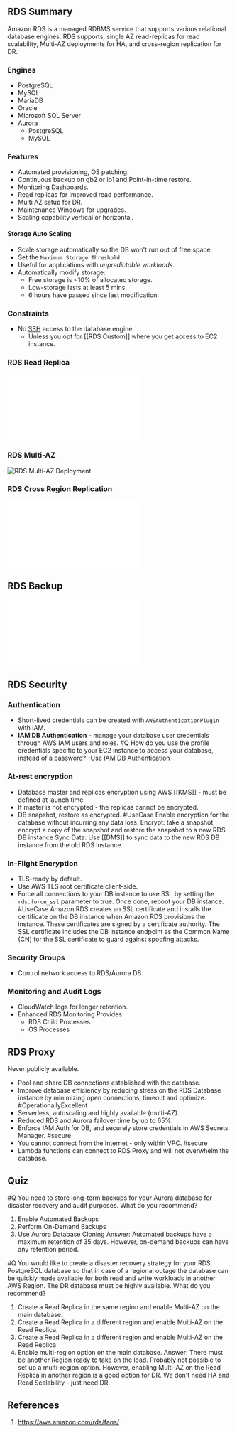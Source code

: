 ## RDS Summary
Amazon RDS is a managed RDBMS service that supports various relational database engines. RDS supports, single AZ read-replicas for read scalability, Multi-AZ deployments for HA, and cross-region replication for DR.


### Engines
- PostgreSQL
- MySQL
- MariaDB
- Oracle
- Microsoft SQL Server
- Aurora 
	- PostgreSQL
	- MySQL
### Features
- Automated provisioning, OS patching.
- Continuous backup on gb2 or io1 and Point-in-time restore.
- Monitoring Dashboards.
- Read replicas for improved read performance.
- Multi AZ setup for DR.
- Maintenance Windows for upgrades.
- Scaling capability vertical or horizontal.
#### Storage Auto Scaling
- Scale storage automatically so the DB won't run out of free space.
- Set the `Maximum Storage Threshold`
- Useful for applications with _unpredictable workloads_.
- Automatically modify storage:
	- Free storage is <10% of allocated storage.
	- Low-storage lasts at least 5 mins.
	- 6 hours have passed since last modification.
### Constraints
- No [SSH](SSH.md) access to the database engine.
	- Unless you opt for [[RDS Custom]] where you get access to EC2 instance.

### RDS Read Replica
![RDS Read Replicas](RDS%20Read%20Replicas.md#Summary)

### RDS Multi-AZ
![RDS Multi-AZ Deployment](RDS%20Multi-AZ%20deployments#Summary)

### RDS Cross Region Replication
![RDS Cross Region Replication](RDS%20Cross%20Region%20Replication.md#Summary)

## RDS Backup
![RDS Backup](RDS%20Backup.md#RDS%20Backup%20Summary)

## RDS Security

### Authentication
- Short-lived credentials can be created with `AWSAuthenticationPlugin` with IAM.
- **IAM DB Authentication** - manage your database user credentials through AWS IAM users and roles.
#Q How do you use the profile credentials specific to your EC2 instance to access your database, instead of a password?
	-Use IAM DB Authentication
### At-rest encryption
  - Database master and replicas encryption using AWS [[KMS]] - must be defined at launch time.
  - If master is not encrypted - the replicas cannot be encrypted.
  - DB snapshot, restore as encrypted.
#UseCase Enable encryption for the database without incurring any data loss:
Encrypt: take a snapshot, encrypt a copy of the snapshot and restore the snapshot to a new RDS DB instance
Sync Data: Use [[DMS]] to sync data to the new RDS DB instance from the old RDS instance.
### In-Flight Encryption
- TLS-ready by default. 
- Use AWS TLS root certificate client-side.
- Force all connections to your DB instance to use SSL by setting the `rds.force_ssl` parameter to true. Once done, reboot your DB instance.
#UseCase Amazon RDS creates an SSL certificate and installs the certificate on the DB instance when Amazon RDS provisions the instance. These certificates are signed by a certificate authority. The SSL certificate includes the DB instance endpoint as the Common Name (CN) for the SSL certificate to guard against spoofing attacks.
### Security Groups
- Control network access to RDS/Aurora DB.
### Monitoring and Audit Logs
- CloudWatch logs for longer retention.
- Enhanced RDS Monitoring Provides:
	- RDS Child Processes
	- OS Processes

## RDS Proxy
Never publicly available.
- Pool and share DB connections established with the database.
- Improve database efficiency by reducing stress on the RDS Database instance by minimizing open connections, timeout and optimize. #OperationallyExcellent
- Serverless, autoscaling and highly available (multi-AZ).
- Reduced RDS and Aurora failover time by up to 65%.
- Enforce IAM Auth for DB, and securely store credentials in AWS Secrets Manager. #secure 
- You cannot connect from the Internet - only within VPC. #secure
- Lambda functions can connect to RDS Proxy and will not overwhelm the database.

## Quiz
#Q You need to store long-term backups for your Aurora database for disaster recovery and audit purposes. What do you recommend?
1. Enable Automated Backups
2. Perform On-Demand Backups
3. Use Aurora Database Cloning
	Answer: Automated backups have a maximum retention of 35 days. However, on-demand backups can have any retention period.
	
#Q You would like to create a disaster recovery strategy for your RDS PostgreSQL database so that in case of a regional outage the database can be quickly made available for both read and write workloads in another AWS Region. The DR database must be highly available. What do you recommend?
1. Create a Read Replica in the same region and enable Multi-AZ on the main database.
2. Create a Read Replica in a different region and enable Multi-AZ on the Read Replica.
3. Create a Read Replica in a different region and enable Multi-AZ on the Read Replica
4. Enable multi-region option on the main database.
Answer: There must be another Region ready to take on the load. Probably not possible to set up a multi-region option. However, enabling Multi-AZ on the Read Replica in another region is a good option for DR. We don't need HA and Read Scalability - just need DR.
## References
1. https://aws.amazon.com/rds/faqs/